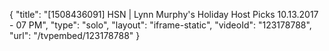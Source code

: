 {
    "title": "[1508436091] HSN | Lynn Murphy's Holiday Host Picks 10.13.2017 - 07 PM",
    "type": "solo",
    "layout": "iframe-static",
    "videoId": "123178788",
    "url": "\/tvpembed\/123178788"
}